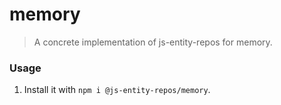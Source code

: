 # memory
> A concrete implementation of js-entity-repos for memory.

### Usage
1. Install it with `npm i @js-entity-repos/memory`.
